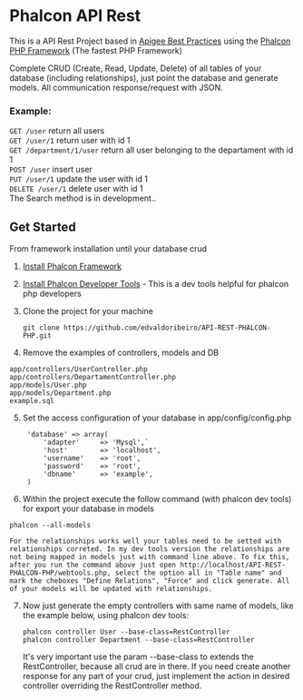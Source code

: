 # Phalcon API Rest
This is a API Rest Project based in [Apigee Best Practices](http://apigee.com/about/resources/ebooks/web-api-design) using the [Phalcon PHP Framework](http://phalconphp.com) (The fastest
PHP Framework)

Complete CRUD (Create, Read, Update, Delete) of all tables of your database (including relationships), just point the database and generate models. All communication response/request with JSON.

### Example:

`GET /user` return all users  
`GET /user/1` return user with id 1  
`GET /department/1/user` return all user belonging to the departament with id 1  
`POST /user` insert user  
`PUT /user/1` update the user with id 1  
`DELETE /user/1` delete user with id 1  
The Search method is in development.. 


## Get Started
From framework installation until your database crud 

1. [Install Phalcon Framework](http://phalconphp.com/en/download/windows)
2. [Install Phalcon Developer Tools](http://phalconphp.com/en/download/tools) - This is a dev tools helpful for phalcon php developers
3. Clone the project for your machine

    `git clone https://github.com/edvaldoribeiro/API-REST-PHALCON-PHP.git`
    
4. Remove the examples of controllers, models and DB 

  `app/controllers/UserController.php`  
  `app/controllers/DepartamentController.php`  
  `app/models/User.php`  
  `app/models/Department.php`  
  `example.sql`
  
5. Set the access configuration of your database in app/config/config.php
  
        'database' => array(
            'adapter'     => 'Mysql',` 
            'host'        => 'localhost',
            'username'    => 'root',
            'password'    => 'root',  
            'dbname'      => 'example',
        ) 
   
6. Within the project execute the follow command (with phalcon dev tools) for export your database in models
  
  `phalcon --all-models`  

    For the relationships works well your tables need to be setted with relationships correted. In my dev tools version the relationships are not being mapped in models just with command line above. To fix this, after you run the command above just open http://localhost/API-REST-PHALCON-PHP/webtools.php, select the option all in "Table name" and mark the cheboxes "Define Relations", "Force" and click generate. All of your models will be updated with relationships.
    
7. Now just generate the empty controllers with same name of models, like the example below, using phalcon dev tools:

    `phalcon controller User --base-class=RestController`  
    `phalcon controller Department --base-class=RestController`  

    It's very important use the param --base-class to extends the RestController, because all crud are in there. If you need create another response for any part of your crud, just implement the action in desired controller overriding the RestController method. 
   
  
